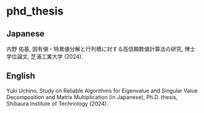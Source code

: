 # phd_thesis

## Japanese
内野 佑基, 固有値・特異値分解と行列積に対する高信頼数値計算法の研究, 博士学位論文, 芝浦工業大学 (2024).

## English
Yuki Uchino, Study on Reliable Algorithms for Eigenvalue and Singular Value Decomposition and Matrix Multiplication (in Japanese), Ph.D. thesis, Shibaura Institute of Technology (2024).
